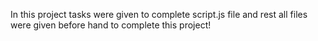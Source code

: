 In this project tasks were given to complete script.js file and rest all files were given before hand to complete this project!